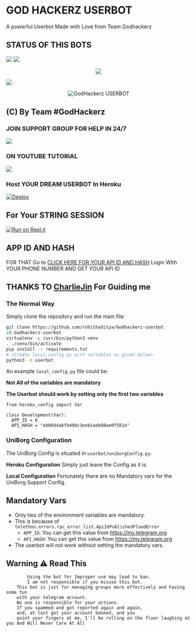 # GOD HACKERZ USERBOT 
   A powerful Userbot Made with Love from Team Godhackerz
## STATUS OF THIS BOTS 
<a href="https://github.com/rohithaditya/Godhackerz-userbot/network/members"><img src="https://img.shields.io/github/forks/rohithaditya/Godhackerz-userbot?label=Forks&logoColor=Silver&style=social"></a>
<a href="https://github.com/rohithaditya/Godhackerz-userbot/stargazers"><img src="https://img.shields.io/github/stars/rohithaditya/Godhackerz-userbot?logoColor=Blue&style=social"></a>
 <p align="center"><a href="https://github.com/rohithaditya/Godhackerzuserbot"><img src="https://github-readme-stats.vercel.app/api/pin?username=rohithaditya&show_icons=true&theme=light&hide_border=true&repo=Godhackerzuserbot"></a>
	
<a href="https://github.com/rohithaditya/Godhackerzuserbot"><img src="https://img.shields.io/github/last-commit/rohithaditya/Godhackerzuserbot?style=plastic"></a>

<p align="center">
<img src="https://telegra.ph/file/cffc1ef157c0a8b692924.jpg" alt="GodHackerz USERBOT">


## (C) By Team #GodHackerz

### JOIN SUPPORT GROUP FOR HELP IN 24/7 
<a href="https://t.me/Godhackerzuserbot"><img src="https://img.shields.io/badge/Join-Telegram%20Group-blue.svg?logo=telegram"></a>
### ON YOUTUBE TUTORIAL
<a href="https://www.youtube.com/watch?v=KMeJ2cGvlqc&feature=youtu.be"><img src="https://img.shields.io/badge/Youtube-How%20To%20Deploy%20-blue"></a>

### Host YOUR DREAM USERBOT  In Heroku
  [![Deploy](https://www.herokucdn.com/deploy/button.svg)](https://dashboard.heroku.com/new?template=https://github.com/rohithaditya/Godhackerz-userbot/tree/main)

## For Your STRING SESSION 
[![Run on Repl.it](https://repl.it/badge/github/rohithaditya/Godhackerz-userbot)](https://repl.it/@rohithaditya/GODHACKERZUSERBOTSREPL#main.py)

## APP ID AND HASH 
FOR THAT Go to [CLICK HERE FOR YOUR API ID AND HASH](https://my.telegram.org) Login WIth YOUR PHONE NUMBER AND GET YOUR API ID 

## THANKS TO [CharlieJin](https://t.me/Charlie_jin) For Guiding me 


### The Normal Way

Simply clone the repository and run the main file:
```sh
git clone https://github.com/rohithaditya/Godhackerz-userbot
cd Godhackerz-userbot
virtualenv -p /usr/bin/python3 venv
. ./venv/bin/activate
pip install -r requirements.txt
# <Create local_config.py with variables as given below>
python3 -m userbot
```

An example `local_config.py` file could be:

**Not All of the variables are mandatory**

__The Userbot should work by setting only the first two variables__

```python3
from heroku_config import Var

class Development(Var):
  APP_ID = 6
  API_HASH = "eb06d4abfb49dc3eeb1aeb98ae0f581e"
```


### UniBorg Configuration


The UniBorg Config is situated in `userbot/uniborgConfig.py`.

**Heroku Configuration**
Simply just leave the Config as it is.

**Local Configuration**
Fortunately there are no Mandatory vars for the UniBorg Support Config.

## Mandatory Vars

- Only two of the environment variables are mandatory.
- This is because of `telethon.errors.rpc_error_list.ApiIdPublishedFloodError`
    - `APP_ID`:   You can get this value from https://my.telegram.org
    - `API_HASH`:   You can get this value from https://my.telegram.org
- The userbot will not work without setting the mandatory vars.

## Warning ⚠ Read This 
```
        Using the bot for Improper use may lead to ban.
    	I am not responsible if you misuse this bot.
	This bot is just for managing groups more effectively and having some fun
	with your telegram account.
	No one is responsible for your actions.
	If you spammed and got reported again and again, 
	and, at last got your account banned, and you
	point your fingers at me, I'll be rolling on the floor laughing at you And Will Never Care At All
```
